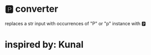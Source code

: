 # 🅿️ converter 
 replaces a str input with occurrences of "P" or "p" instance with 🅿️ 
# inspired by: Kunal 
